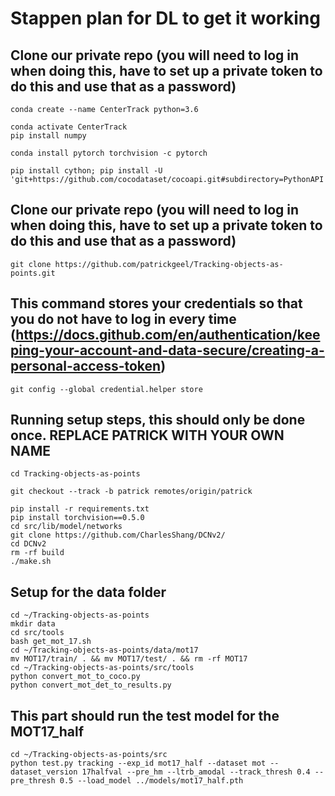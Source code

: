 # Stappen plan for DL to get it working ###

## Clone our private repo (you will need to log in when doing this, have to set up a private token to do this and use that as a password)

~~~
conda create --name CenterTrack python=3.6
~~~
~~~
conda activate CenterTrack
pip install numpy
~~~
~~~
conda install pytorch torchvision -c pytorch
~~~
~~~
pip install cython; pip install -U 'git+https://github.com/cocodataset/cocoapi.git#subdirectory=PythonAPI'
~~~

## Clone our private repo (you will need to log in when doing this, have to set up a private token to do this and use that as a password)
~~~
git clone https://github.com/patrickgeel/Tracking-objects-as-points.git
~~~

## This command stores your credentials so that you do not have to log in every time (https://docs.github.com/en/authentication/keeping-your-account-and-data-secure/creating-a-personal-access-token)
~~~
git config --global credential.helper store
~~~


## Running setup steps, this should only be done once. REPLACE PATRICK WITH YOUR OWN NAME 
~~~
cd Tracking-objects-as-points
~~~
~~~
git checkout --track -b patrick remotes/origin/patrick 
~~~
~~~
pip install -r requirements.txt
pip install torchvision==0.5.0
cd src/lib/model/networks
git clone https://github.com/CharlesShang/DCNv2/
cd DCNv2
rm -rf build
./make.sh

~~~
## Setup for the data folder 
~~~
cd ~/Tracking-objects-as-points
mkdir data
cd src/tools
bash get_mot_17.sh
cd ~/Tracking-objects-as-points/data/mot17
mv MOT17/train/ . && mv MOT17/test/ . && rm -rf MOT17
cd ~/Tracking-objects-as-points/src/tools
python convert_mot_to_coco.py
python convert_mot_det_to_results.py

~~~
## This part should run the test model for the MOT17_half
~~~
cd ~/Tracking-objects-as-points/src
python test.py tracking --exp_id mot17_half --dataset mot --dataset_version 17halfval --pre_hm --ltrb_amodal --track_thresh 0.4 --pre_thresh 0.5 --load_model ../models/mot17_half.pth

~~~
